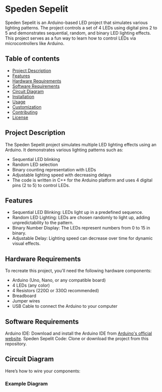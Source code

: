 # Speden Sepelit

Speden Sepelit is an Arduino-based LED project that simulates various lighting patterns. The project controls a set of 4 LEDs using digital pins 2 to 5 and demonstrates sequential, random, and binary LED lighting effects. This project serves as a fun way to learn how to control LEDs via microcontrollers like Arduino.

## Table of contents

* [Project Description](https://pages.github.com/)
* [Features](https://pages.github.com/)
* [Hardware Requirements](https://pages.github.com/)
* [Software Requirements](https://pages.github.com/)
* [Circuit Diagram](https://pages.github.com/)
* [Installation](https://pages.github.com/)
* [Usage](https://pages.github.com/)
* [Customization](https://pages.github.com/)
* [Contributing](https://pages.github.com/)
* [License](https://pages.github.com/)

## Project Description

The Speden Sepelit project simulates multiple LED lighting effects using an Arduino. It demonstrates various lighting patterns such as:

* Sequential LED blinking
* Random LED selection
* Binary counting representation with LEDs
* Adjustable lighting speed with decreasing delays
* The code is written in C++ for the Arduino platform and uses 4 digital pins (2 to 5) to control LEDs.

## Features

* Sequential LED Blinking: LEDs light up in a predefined sequence.
* Random LED Lighting: LEDs are chosen randomly to light up, adding unpredictability to the pattern.
* Binary Number Display: The LEDs represent numbers from 0 to 15 in binary.
* Adjustable Delay: Lighting speed can decrease over time for dynamic visual effects.

## Hardware Requirements

To recreate this project, you'll need the following hardware components:

* Arduino (Uno, Nano, or any compatible board)
* 4 LEDs (any color)
* 4 Resistors (220Ω or 330Ω recommended)
* Breadboard
* Jumper wires
* USB Cable to connect the Arduino to your computer

## Software Requirements

Arduino IDE: Download and install the Arduino IDE from [Arduino's official website](https://www.arduino.cc/).
Speden Sepelit Code: Clone or download the project from this repository.

## Circuit Diagram

Here’s how to wire your components:

### Example Diagram



